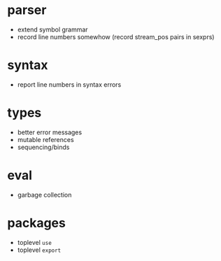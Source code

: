 

# parser

- extend symbol grammar
- record line numbers somewhow (record stream_pos pairs in sexprs)

# syntax

- report line numbers in syntax errors

# types

- better error messages
- mutable references
- sequencing/binds

# eval

- garbage collection

# packages

- toplevel `use`
- toplevel `export`
